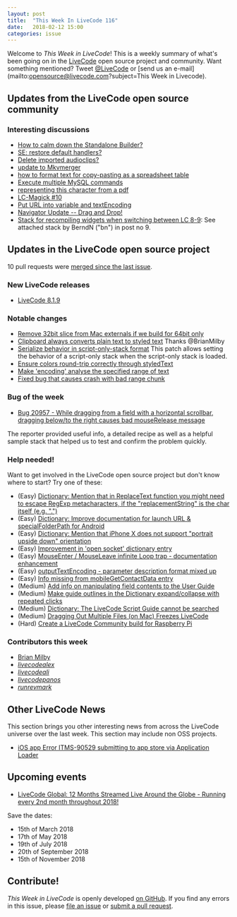 ```yaml
---
layout: post
title:  "This Week In LiveCode 116"
date:   2018-02-12 15:00
categories: issue
---
```


Welcome to *This Week in LiveCode*!  This is a weekly summary of what's been
going on in the [LiveCode](https://livecode.com/) open source project and
community.  Want something mentioned?  Tweet
[@LiveCode](https://twitter.com/LiveCode) or
[send us an e-mail](mailto:opensource@livecode.com?subject=This Week in Livecode).

## Updates from the LiveCode open source community

<!---
### News & blog posts

- [LiveCode 9 - The final preview](https://livecode.com/livecode-9-the-final-preview/)
--->



### Interesting discussions

- [How to calm down the Standalone Builder?](https://www.mail-archive.com/use-livecode@lists.runrev.com/msg92603.html)
- [SE: restore default handlers?](https://www.mail-archive.com/use-livecode@lists.runrev.com/msg92609.html)
- [Delete imported audioclips?](https://www.mail-archive.com/use-livecode@lists.runrev.com/msg92627.html)
- [update to Mkvmerger](https://www.mail-archive.com/use-livecode@lists.runrev.com/msg92654.html)
- [how to format text for copy-pasting as a spreadsheet table](https://www.mail-archive.com/use-livecode@lists.runrev.com/msg92656.html)
- [Execute multiple MySQL commands](https://www.mail-archive.com/use-livecode@lists.runrev.com/msg92657.html)
- [representing this character from a pdf](https://www.mail-archive.com/use-livecode@lists.runrev.com/msg92670.html)
- [LC-Magick #10](https://www.mail-archive.com/use-livecode@lists.runrev.com/msg92717.html)
- [Put URL into variable and textEncoding](https://www.mail-archive.com/use-livecode@lists.runrev.com/msg92718.html)
- [Navigator Update -- Drag and Drop!](https://www.mail-archive.com/use-livecode@lists.runrev.com/msg92719.html)
- [Stack for recompiling widgets when switching between LC 8-9](http://forums.livecode.com/viewtopic.php?f=104&t=30433&p=163580#p163582): See attached stack by BerndN ("bn") in post no 9.


## Updates in the LiveCode open source project

10 pull requests were [merged since the last issue](https://github.com/search?utf8=✓&q=org%3Alivecode+is%3Apublic+is%3Apr+is%3Amerged+merged%3A2018-02-05..2018-02-11&type=Issues).

### New LiveCode releases

- [LiveCode 8.1.9](https://downloads.livecode.com/livecode/#8_1_9)


### Notable changes

- [Remove 32bit slice from Mac externals if we build for 64bit only](https://github.com/livecode/livecode/pull/6321) 
- [Clipboard always converts plain text to styled text](https://github.com/livecode/livecode/pull/6293) Thanks @BrianMilby
- [Serialize behavior in script-only-stack format](https://github.com/livecode/livecode/pull/6290) This patch allows setting the behavior of a script-only stack when the script-only stack is loaded.
- [Ensure colors round-trip correctly through styledText](https://github.com/livecode/livecode/pull/6287)
- [Make 'encoding' analyse the specified range of text](https://github.com/livecode/livecode/pull/6254/)
- [Fixed bug that causes crash with bad range chunk](https://github.com/livecode/livecode/pull/6316)

### Bug of the week

- [Bug 20957 - While dragging from a field with a horizontal scrollbar, dragging below/to the right causes bad mouseRelease message](http://quality.livecode.com/show_bug.cgi?id=20957)

The reporter provided useful info, a detailed recipe as well as a helpful sample stack that helped us to test and confirm the problem quickly.


### Help needed!

Want to get involved in the LiveCode open source project but don't know where
to start?  Try one of these:

- (Easy) [Dictionary: Mention that in ReplaceText function you might need to escape RegExp metacharacters, if the "replacementString" is the char itself (e.g. ".")](http://quality.livecode.com/show_bug.cgi?id=20943)
- (Easy) [Dictionary: Improve documentation for launch URL & specialFolderPath for Android](http://quality.livecode.com/show_bug.cgi?id=20722)
- (Easy) [Dictionary: Mention that iPhone X does not support "portrait upside down" orientation](http://quality.livecode.com/show_bug.cgi?id=20640)
- (Easy) [Improvement in 'open socket' dictionary entry](http://quality.livecode.com/show_bug.cgi?id=19597)
- (Easy) [MouseEnter / MouseLeave infinite Loop trap - documentation enhancement](http://quality.livecode.com/show_bug.cgi?id=20529)
- (Easy) [outputTextEncoding - parameter description format mixed up](http://quality.livecode.com/show_bug.cgi?id=19351)
- (Easy) [Info missing from mobileGetContactData entry](http://quality.livecode.com/show_bug.cgi?id=20359)
- (Medium) [Add info on manipulating field contents to the User Guide](http://quality.livecode.com/show_bug.cgi?id=18990)
- (Medium) [Make guide outlines in the Dictionary expand/collapse with repeated clicks](http://quality.livecode.com/show_bug.cgi?id=18184)
- (Medium) [Dictionary: The LiveCode Script Guide cannot be searched](http://quality.livecode.com/show_bug.cgi?id=15957)
- (Medium) [Dragging Out Multiple Files (on Mac) Freezes LiveCode](http://quality.livecode.com/show_bug.cgi?id=20925)
- (Hard) [Create a LiveCode Community build for Raspberry Pi](http://forums.livecode.com/viewtopic.php?f=76&t=27912)

### Contributors this week

- [Brian Milby](https://github.com/bwmilby)
- *[livecodealex](https://github.com/livecodealex)*
- *[livecodeali](https://github.com/livecodeali)*
- *[livecodepanos](https://github.com/livecodepanos)*
- *[runrevmark](https://github.com/runrevmark)*


## Other LiveCode News

This section brings you other interesting news from across the LiveCode universe over the last week. This section may include non OSS projects.

- [iOS app Error ITMS-90529 submitting to app store via Application	Loader](https://www.mail-archive.com/use-livecode@lists.runrev.com/msg92707.html)



## Upcoming events

* [LiveCode Global: 12 Months Streamed Live Around the Globe - Running every 2nd month throughout 2018!](https://livecode.com/global/) 

Save the dates:

- 15th of March 2018
- 17th of May 2018
- 19th of July 2018
- 20th of September 2018
- 15th of November 2018


## Contribute!

*This Week in LiveCode* is openly developed
[on GitHub](https://github.com/livecode/this-week-in-livecode).
If you find any errors in this issue, please
[file an issue](https://github.com/livecode/this-week-in-livecode/issues) or
[submit a pull request](https://github.com/livecode/this-week-in-livecode/pulls).
